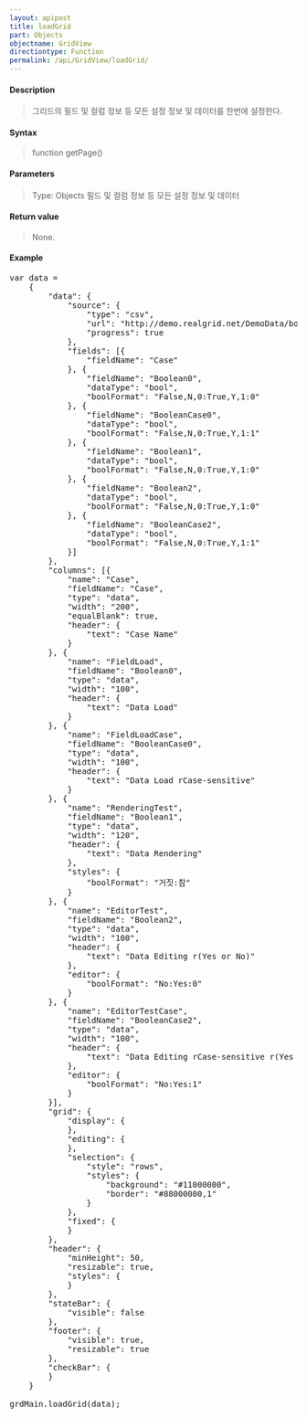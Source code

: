 ```yaml
---
layout: apipost
title: loadGrid
part: Objects
objectname: GridView
directiontype: Function
permalink: /api/GridView/loadGrid/
---
```



#### Description

> 그리드의 필드 및 컬럼 정보 등 모든 설정 정보 및 데이터를 한번에 설정한다.

#### Syntax

> function getPage()

#### Parameters

> Type: Objects
> 필드 및 컬럼 정보 등 모든 설정 정보 및 데이터

#### Return value

> None.

#### Example

<pre class="prettyprint">
var data = 
	{
		"data": {
			"source": {
				"type": "csv",
				"url": "http://demo.realgrid.net/DemoData/booltest.csv?__time__=${tick}",
				"progress": true
			},
			"fields": [{
				"fieldName": "Case"
			}, {
				"fieldName": "Boolean0",
				"dataType": "bool",
				"boolFormat": "False,N,0:True,Y,1:0"
			}, {
				"fieldName": "BooleanCase0",
				"dataType": "bool",
				"boolFormat": "False,N,0:True,Y,1:1"
			}, {
				"fieldName": "Boolean1",
				"dataType": "bool",
				"boolFormat": "False,N,0:True,Y,1:0"
			}, {
				"fieldName": "Boolean2",
				"dataType": "bool",
				"boolFormat": "False,N,0:True,Y,1:0"
			}, {
				"fieldName": "BooleanCase2",
				"dataType": "bool",
				"boolFormat": "False,N,0:True,Y,1:1"
			}]
		},
		"columns": [{
			"name": "Case",
			"fieldName": "Case",
			"type": "data",
			"width": "200",
			"equalBlank": true,
			"header": {
				"text": "Case Name"
			}
		}, {
			"name": "FieldLoad",
			"fieldName": "Boolean0",
			"type": "data",
			"width": "100",
			"header": {
				"text": "Data Load"
			}
		}, {
			"name": "FieldLoadCase",
			"fieldName": "BooleanCase0",
			"type": "data",
			"width": "100",
			"header": {
				"text": "Data Load rCase-sensitive"
			}
		}, {
			"name": "RenderingTest",
			"fieldName": "Boolean1",
			"type": "data",
			"width": "120",
			"header": {
				"text": "Data Rendering"
			},
			"styles": {
				"boolFormat": "거짓:참"
			}
		}, {
			"name": "EditorTest",
			"fieldName": "Boolean2",
			"type": "data",
			"width": "100",
			"header": {
				"text": "Data Editing r(Yes or No)"
			},
			"editor": {
				"boolFormat": "No:Yes:0"
			}
		}, {
			"name": "EditorTestCase",
			"fieldName": "BooleanCase2",
			"type": "data",
			"width": "100",
			"header": {
				"text": "Data Editing rCase-sensitive r(Yes or No)"
			},
			"editor": {
				"boolFormat": "No:Yes:1"
			}
		}],
		"grid": {
			"display": {
			},
			"editing": {
			},
			"selection": {
				"style": "rows",
				"styles": {
					"background": "#11000000",
					"border": "#88000000,1"
				}
			},
			"fixed": {
			}
		},
		"header": {
			"minHeight": 50,
			"resizable": true,
			"styles": {
			}
		},
		"stateBar": {
			"visible": false
		},
		"footer": {
			"visible": true,
			"resizable": true
		},
		"checkBar": {
		}
	}
	
grdMain.loadGrid(data);	
</pre>

